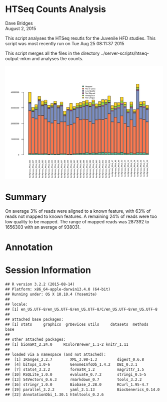 # HTSeq Counts Analysis
Dave Bridges  
August 2, 2015  




This script analyses the HTSeq resutls for the Juvenile HFD studies.  This script was most recently run on Tue Aug 25 08:11:37 2015



This script merges all the files in the directory ../server-scripts/htseq-output-mkm and analyses the counts.

![](figures/htseq-counts-summary-1.png) 

# Summary

On average 3% of reads were aligned to a known feature, with 63% of reads not mapped to known features.  A remaining 24% of reads were too low quality to be mapped.  The range of mapped reads was 287392 to 1656303 with an average of 938031.

# Annotation



# Session Information


```
## R version 3.2.2 (2015-08-14)
## Platform: x86_64-apple-darwin13.4.0 (64-bit)
## Running under: OS X 10.10.4 (Yosemite)
## 
## locale:
## [1] en_US.UTF-8/en_US.UTF-8/en_US.UTF-8/C/en_US.UTF-8/en_US.UTF-8
## 
## attached base packages:
## [1] stats     graphics  grDevices utils     datasets  methods   base     
## 
## other attached packages:
## [1] biomaRt_2.24.0     RColorBrewer_1.1-2 knitr_1.11        
## 
## loaded via a namespace (and not attached):
##  [1] IRanges_2.2.7        XML_3.98-1.3         digest_0.6.8        
##  [4] bitops_1.0-6         GenomeInfoDb_1.4.2   DBI_0.3.1           
##  [7] stats4_3.2.2         formatR_1.2          magrittr_1.5        
## [10] RSQLite_1.0.0        evaluate_0.7.2       stringi_0.5-5       
## [13] S4Vectors_0.6.3      rmarkdown_0.7        tools_3.2.2         
## [16] stringr_1.0.0        Biobase_2.28.0       RCurl_1.95-4.7      
## [19] parallel_3.2.2       yaml_2.1.13          BiocGenerics_0.14.0 
## [22] AnnotationDbi_1.30.1 htmltools_0.2.6
```
